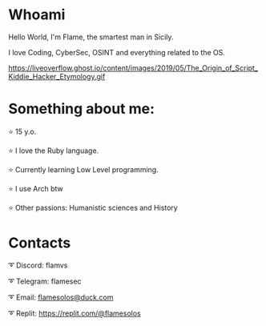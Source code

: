 # Whoami

Hello World, I'm Flame, the smartest man in Sicily. 

I love Coding, CyberSec, OSINT and everything related to the OS.

https://liveoverflow.ghost.io/content/images/2019/05/The_Origin_of_Script_Kiddie_Hacker_Etymology.gif

# Something about me:

⭐️ 15 y.o.

⭐️ I love the Ruby language.

⭐️ Currently learning Low Level programming.

⭐️ I use Arch btw 

⭐️ Other passions: Humanistic sciences and History

# Contacts

➰ Discord: flamvs

➰ Telegram: flamesec

➰ Email: flamesolos@duck.com

➰ Replit: https://replit.com/@flamesolos

